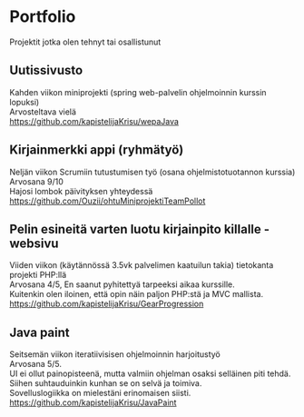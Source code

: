 # Portfolio
Projektit jotka olen tehnyt tai osallistunut

## Uutissivusto
Kahden viikon miniprojekti (spring web-palvelin ohjelmoinnin kurssin lopuksi)
<br/> Arvosteltava vielä
<br/> https://github.com/kapistelijaKrisu/wepaJava

## Kirjainmerkki appi (ryhmätyö)
Neljän viikon Scrumiin tutustumisen työ (osana ohjelmistotuotannon kurssia)
<br/> Arvosana 9/10
<br/> Hajosi lombok päivityksen yhteydessä
<br/> https://github.com/Ouzii/ohtuMiniprojektiTeamPollot

## Pelin esineitä varten luotu kirjainpito killalle - websivu
Viiden viikon (käytännössä 3.5vk palvelimen kaatuilun takia) tietokanta projekti PHP:llä
<br/> Arvosana 4/5, En saanut pyhitettyä tarpeeksi aikaa kurssille.
<br/> Kuitenkin olen iloinen, että opin näin paljon PHP:stä ja MVC mallista.
<br/> https://github.com/kapistelijaKrisu/GearProgression

## Java paint
Seitsemän viikon iteratiivisisen ohjelmoinnin harjoitustyö
<br/> Arvosana 5/5. 
<br/> UI ei ollut painopisteenä, mutta valmiin ohjelman osaksi selläinen piti tehdä. Siihen suhtauduinkin kunhan se on selvä ja toimiva.
<br/> Sovelluslogiikka on mielestäni erinomaisen siisti.
<br/> https://github.com/kapistelijaKrisu/JavaPaint
